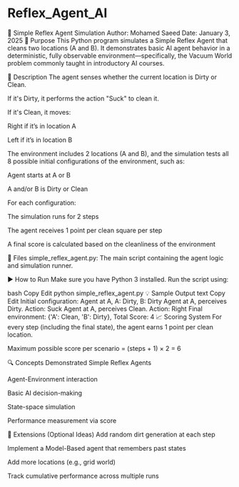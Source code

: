 # Reflex_Agent_AI
🧹 Simple Reflex Agent Simulation
Author: Mohamed Saeed
Date: January 3, 2025
🧠 Purpose
This Python program simulates a Simple Reflex Agent that cleans two locations (A and B). It demonstrates basic AI agent behavior in a deterministic, fully observable environment—specifically, the Vacuum World problem commonly taught in introductory AI courses.

📜 Description
The agent senses whether the current location is Dirty or Clean.

If it's Dirty, it performs the action "Suck" to clean it.

If it's Clean, it moves:

Right if it’s in location A

Left if it’s in location B

The environment includes 2 locations (A and B), and the simulation tests all 8 possible initial configurations of the environment, such as:

Agent starts at A or B

A and/or B is Dirty or Clean

For each configuration:

The simulation runs for 2 steps

The agent receives 1 point per clean square per step

A final score is calculated based on the cleanliness of the environment

🧾 Files
simple_reflex_agent.py: The main script containing the agent logic and simulation runner.

▶️ How to Run
Make sure you have Python 3 installed. Run the script using:

bash
Copy
Edit
python simple_reflex_agent.py
💡 Sample Output
text
Copy
Edit
Initial configuration: Agent at A, A: Dirty, B: Dirty
Agent at A, perceives Dirty. Action: Suck
Agent at A, perceives Clean. Action: Right
Final environment: {'A': Clean, 'B': Dirty}, Total Score: 4
📈 Scoring System
For every step (including the final state), the agent earns 1 point per clean location.

Maximum possible score per scenario = (steps + 1) × 2 = 6

🔍 Concepts Demonstrated
Simple Reflex Agents

Agent-Environment interaction

Basic AI decision-making

State-space simulation

Performance measurement via score

🧩 Extensions (Optional Ideas)
Add random dirt generation at each step

Implement a Model-Based agent that remembers past states

Add more locations (e.g., grid world)

Track cumulative performance across multiple runs
